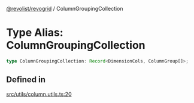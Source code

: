 [@revolist/revogrid](README.md) / ColumnGroupingCollection

# Type Alias: ColumnGroupingCollection

```ts
type ColumnGroupingCollection: Record<DimensionCols, ColumnGroup[]>;
```

## Defined in

[src/utils/column.utils.ts:20](https://github.com/revolist/revogrid/blob/ec9aef33f9c1bf72c73d96c05d2eb8650d7cd25f/src/utils/column.utils.ts#L20)
